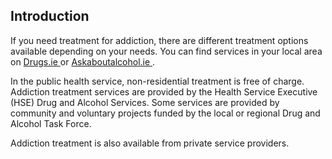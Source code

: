 ##  Introduction

If you need treatment for addiction, there are different treatment options
available depending on your needs. You can find services in your local area on
[ Drugs.ie ](http://drugs.ie/) or [ Askaboutalcohol.ie
](https://www2.hse.ie/alcohol/) .

In the public health service, non-residential treatment is free of charge.
Addiction treatment services are provided by the Health Service Executive
(HSE) Drug and Alcohol Services. Some services are provided by community and
voluntary projects funded by the local or regional Drug and Alcohol Task
Force.

Addiction treatment is also available from private service providers.

